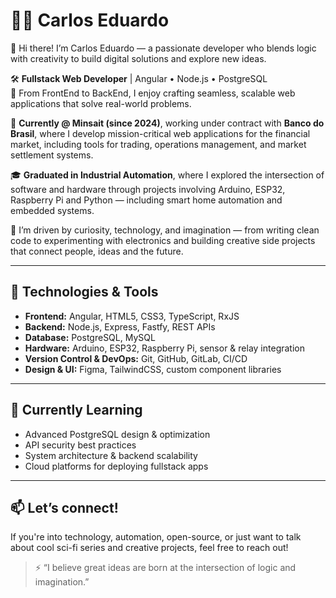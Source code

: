 # 👨‍💻 Carlos Eduardo

👋 Hi there! I’m Carlos Eduardo — a passionate developer who blends logic with creativity to build digital solutions and explore new ideas.

🛠️ **Fullstack Web Developer** | Angular • Node.js • PostgreSQL  
🔁 From FrontEnd to BackEnd, I enjoy crafting seamless, scalable web applications that solve real-world problems.

🏦 **Currently @ Minsait (since 2024)**, working under contract with **Banco do Brasil**, where I develop mission-critical web applications for the financial market, including tools for trading, operations management, and market settlement systems.

🎓 **Graduated in Industrial Automation**, where I explored the intersection of software and hardware through projects involving Arduino, ESP32, Raspberry Pi and Python — including smart home automation and embedded systems.

🌌 I’m driven by curiosity, technology, and imagination — from writing clean code to experimenting with electronics and building creative side projects that connect people, ideas and the future.

---

## 🚀 Technologies & Tools

- **Frontend:** Angular, HTML5, CSS3, TypeScript, RxJS  
- **Backend:** Node.js, Express, Fastfy, REST APIs  
- **Database:** PostgreSQL, MySQL 
- **Hardware:** Arduino, ESP32, Raspberry Pi, sensor & relay integration  
- **Version Control & DevOps:** Git, GitHub, GitLab, CI/CD  
- **Design & UI:** Figma, TailwindCSS, custom component libraries

---

## 🌱 Currently Learning

- Advanced PostgreSQL design & optimization  
- API security best practices  
- System architecture & backend scalability  
- Cloud platforms for deploying fullstack apps

---

## 📫 Let’s connect!

If you're into technology, automation, open-source, or just want to talk about cool sci-fi series and creative projects, feel free to reach out!

> ⚡ “I believe great ideas are born at the intersection of logic and imagination.”

<!---
CaduLopes87/CaduLopes87 is a ✨ special ✨ repository because its `README.md` (this file) appears on your GitHub profile.
You can click the Preview link to take a look at your changes.
--->
